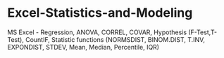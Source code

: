 # Excel-Statistics-and-Modeling
MS Excel - Regression, ANOVA, CORREL, COVAR, Hypothesis (F-Test,T-Test), CountIF, Statistic functions (NORMSDIST, BINOM.DIST, T.INV, EXPONDIST, STDEV, Mean, Median, Percentile, IQR)
